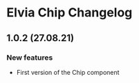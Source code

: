 # Elvia Chip Changelog

## 1.0.2 (27.08.21)

### New features

- First version of the Chip component


